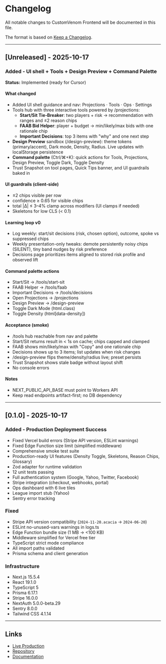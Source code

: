 # Changelog

All notable changes to CustomVenom Frontend will be documented in this file.

The format is based on [Keep a Changelog](https://keepachangelog.com/en/1.0.0/).

---

## [Unreleased] - 2025-10-17

### Added - UI shell + Tools + Design Preview + Command Palette

**Status:** Implemented (ready for Cursor)

#### What changed

- Added UI shell guidance and nav: Projections · Tools · Ops · Settings
- Tools hub with three interactive tools powered by /projections:
    - **Start/Sit Tie‑Breaker**: two players + risk → recommendation with ranges and ≤2 reason chips
    - **FAAB Bid Helper**: player + budget → min/likely/max bids with one rationale chip
    - **Important Decisions**: top 3 items with "why" and one next step
- **Design Preview** sandbox (/design-preview): theme tokens (primary/accent), Dark mode, Density, Radius. Live updates with localStorage persistence
- **Command palette** (Ctrl/⌘+K): quick actions for Tools, Projections, Design Preview, Toggle Dark, Toggle Density
- Trust Snapshot on tool pages, Quick Tips banner, and UI guardrails baked in

#### UI guardrails (client-side)

- ≤2 chips visible per row
- confidence ≥ 0.65 for visible chips
- total |Δ| ≤ 3–4% clamp across modifiers (UI clamps if needed)
- Skeletons for low CLS (< 0.1)

#### Learning loop v0

- Log weekly: start/sit decisions (risk, chosen option), outcome, spoke vs suppressed chips
- Weekly presentation-only tweaks: demote persistently noisy chips (SILENT), tiny band nudges by risk preference
- Decisions page prioritizes items aligned to stored risk profile and observed lift

#### Command palette actions

- Start/Sit → /tools/start-sit
- FAAB Helper → /tools/faab
- Important Decisions → /tools/decisions
- Open Projections → /projections
- Design Preview → /design-preview
- Toggle Dark Mode (html.class)
- Toggle Density (html[data-density])

#### Acceptance (smoke)

- /tools hub reachable from nav and palette
- Start/Sit returns result in < 1s on cache; chips capped and clamped
- FAAB shows min/likely/max with "Copy" and one rationale chip
- Decisions shows up to 3 items; list updates when risk changes
- /design-preview flips theme/density/radius live; preset persists
- Trust Snapshot shows stale badge without layout shift
- No console errors

#### Notes

- NEXT_PUBLIC_API_BASE must point to Workers API
- Keep read endpoints artifact-first; no DB dependency

---

## [0.1.0] - 2025-10-17

### Added - Production Deployment Success

- Fixed Vercel build errors (Stripe API version, ESLint warnings)
- Fixed Edge Function size limit (simplified middleware)
- Comprehensive smoke test suite
- Production-ready UI features (Density Toggle, Skeletons, Reason Chips, Glossary)
- Zod adapter for runtime validation
- 12 unit tests passing
- Full authentication system (Google, Yahoo, Twitter, Facebook)
- Stripe integration (checkout, webhooks, portal)
- Ops dashboard with 6 live tiles
- League import stub (Yahoo)
- Sentry error tracking

### Fixed

- Stripe API version compatibility (`2024-11-20.acacia` → `2024-06-20`)
- ESLint no-unused-vars warnings in logs.ts
- Edge Function bundle size (1 MB → <100 KB)
- Middleware simplified for Vercel free tier
- TypeScript strict mode compliance
- All import paths validated
- Prisma schema and client generation

### Infrastructure

- Next.js 15.5.4
- React 19.1.0
- TypeScript 5
- Prisma 6.17.1
- Stripe 16.0.0
- NextAuth 5.0.0-beta.29
- Sentry 8.0.0
- Tailwind CSS 4.1.14

---

## Links

- [Live Production](https://customvenom-frontend-incarcer-incarcers-projects.vercel.app)
- [Repository](https://github.com/Incarcer/customvenom-frontend)
- [Documentation](./docs/)

